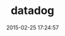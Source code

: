 ---
layout: inspirer-parcours-apps-default
title: datadog
logo: datadog_128.png
date: 2015-02-25 17:24:57
path1: inspiration
path2: parcours-apps-ios
category: parcours-apps-ios
tags:
- parcours-apps-ios-onboarding
- parcours-apps-ios-datado
parcours-apps-os: iOS
scenario: onboarding
image-1: twitter-ios-parcours-onboarding-step1.png
image-1-tache: splash screen
image-2: twitter-ios-parcours-onboarding-step1.png
image-2-tache: splash screen
image-3: twitter-ios-parcours-onboarding-step1.png
image-3-tache: splash screen
image-4: twitter-ios-parcours-onboarding-step1.png
image-4-tache: splash screen
image-5: twitter-ios-parcours-onboarding-step1.png
image-5-tache: splash screen
image-6: twitter-ios-parcours-onboarding-step1.png
image-6-tache: splash screen
image-7: twitter-ios-parcours-onboarding-step1.png
image-7-tache: splash screen
image-8: twitter-ios-parcours-onboarding-step1.png
image-8-tache: splash screen
url-app-android:
url-app-android-wear:
url-app-apple-watch:
url-appstore:
intro: Two different experiences one during the night and the other during the day explaining the advantages of electric vehicles and charging station.
description: blablabla 
---